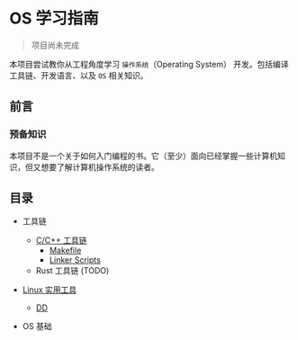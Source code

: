 # OS 学习指南

> 项目尚未完成

本项目尝试教你从工程角度学习 `操作系统`（Operating System） 开发。包括编译工具链、开发语言、以及 `OS` 相关知识。

## 前言

### 预备知识

本项目不是一个关于如何入门编程的书。它（至少）面向已经掌握一些计算机知识，但又想要了解计算机操作系统的读者。

## 目录

- 工具链
    - [C/C++ 工具链](./doc/gnu-toolchain/README.md)
        - [Makefile](./doc/gnu-toolchain/makefile/README.md)
        - [Linker Scripts](./doc/gnu-toolchain/linker-scripts/README.md)
    - Rust 工具链 (TODO)

- [Linux 实用工具](./doc/linux-utilities/README.md)
    - [DD](./doc/linux-utilities/dd.md)

- OS 基础

